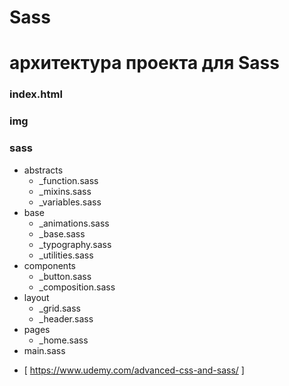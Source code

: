 # Sass
# архитектура проекта для Sass

### index.html
### img
### sass
- abstracts
    - _function.sass
    - _mixins.sass
    - _variables.sass
- base
    - _animations.sass
    - _base.sass
    - _typography.sass
    - _utilities.sass
- components
    - _button.sass
    - _composition.sass
- layout
    - _grid.sass
    - _header.sass
- pages
    - _home.sass
- main.sass

* [ https://www.udemy.com/advanced-css-and-sass/ ]
